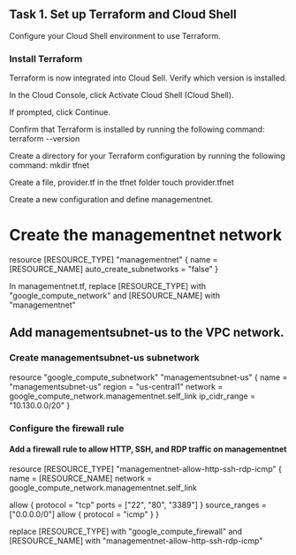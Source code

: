 ## Task 1. Set up Terraform and Cloud Shell
Configure your Cloud Shell environment to use Terraform.

### Install Terraform
Terraform is now integrated into Cloud Sell. Verify which version is installed.

In the Cloud Console, click Activate Cloud Shell (Cloud Shell).

If prompted, click Continue.

Confirm that Terraform is installed by running the following command:
    terraform --version

Create a directory for your Terraform configuration by running the following command: mkdir tfnet

Create a file, provider.tf in the tfnet folder touch provider.tfnet

Create a new configuration and define managementnet.

# Create the managementnet network
resource [RESOURCE_TYPE] "managementnet" {
name = [RESOURCE_NAME]
auto_create_subnetworks = "false"
}

In managementnet.tf, replace [RESOURCE_TYPE] with "google_compute_network" and  [RESOURCE_NAME] with "managementnet"

## Add managementsubnet-us to the VPC network.

### Create managementsubnet-us subnetwork
resource "google_compute_subnetwork" "managementsubnet-us" {
name          = "managementsubnet-us"
region        = "us-central1"
network       = google_compute_network.managementnet.self_link
ip_cidr_range = "10.130.0.0/20"
}

### Configure the firewall rule
#### Add a firewall rule to allow HTTP, SSH, and RDP traffic on managementnet
resource [RESOURCE_TYPE] "managementnet-allow-http-ssh-rdp-icmp" {
name = [RESOURCE_NAME]
network = google_compute_network.managementnet.self_link

allow {
    protocol = "tcp"
    ports    = ["22", "80", "3389"]
    }
source_ranges = ["0.0.0.0/0"]
allow {
    protocol = "icmp"
    }
}

replace [RESOURCE_TYPE] with "google_compute_firewall" and [RESOURCE_NAME] with "managementnet-allow-http-ssh-rdp-icmp"